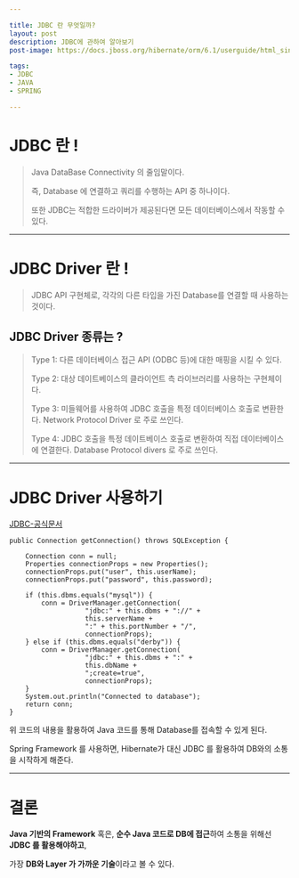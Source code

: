```yaml
---

title: JDBC 란 무엇일까?
layout: post
description: JDBC에 관하여 알아보기
post-image: https://docs.jboss.org/hibernate/orm/6.1/userguide/html_single/images/architecture/data_access_layers.svg

tags:
- JDBC
- JAVA
- SPRING

---
```


# JDBC 란 !

> Java DataBase Connectivity 의 줄임말이다. 
> 
> 즉, Database 에 연결하고 쿼리를 수행하는 API 중 하나이다. 
>
> 또한 JDBC는 적합한 드라이버가 제공된다면 모든 데이터베이스에서 작동할 수 있다.

---

# JDBC Driver 란 !

> JDBC API 구현체로, 각각의 다른 타입을 가진 Database를 연결할 때 사용하는 것이다.

## JDBC Driver 종류는 ?

> Type 1: 다른 데이터베이스 접근 API (ODBC 등)에 대한 매핑을 시킬 수 있다.
> 
> Type 2: 대상 데이트베이스의 클라이언트 측 라이브러리를 사용하는 구현체이다.
> 
> Type 3: 미들웨어를 사용하여 JDBC 호출을 특정 데이터베이스 호출로 변환한다. Network Protocol Driver 로 주로 쓰인다.
> 
> Type 4: JDBC 호출을 특정 데이트베이스 호출로 변환하여 직접 데이터베이스에 연결한다. Database Protocol divers 로 주로 쓰인다.

---

# JDBC Driver 사용하기

[JDBC-공식문서](https://docs.oracle.com/javase/tutorial/jdbc/basics/connecting.html)

    public Connection getConnection() throws SQLException {
    
        Connection conn = null;
        Properties connectionProps = new Properties();
        connectionProps.put("user", this.userName);
        connectionProps.put("password", this.password);
    
        if (this.dbms.equals("mysql")) {
            conn = DriverManager.getConnection(
                       "jdbc:" + this.dbms + "://" +
                       this.serverName +
                       ":" + this.portNumber + "/",
                       connectionProps);
        } else if (this.dbms.equals("derby")) {
            conn = DriverManager.getConnection(
                       "jdbc:" + this.dbms + ":" +
                       this.dbName +
                       ";create=true",
                       connectionProps);
        }
        System.out.println("Connected to database");
        return conn;
    }

위 코드의 내용을 활용하여 Java 코드를 통해 Database를 접속할 수 있게 된다.

Spring Framework 를 사용하면, Hibernate가 대신 JDBC 를 활용하여 DB와의 소통을 시작하게 해준다.

---

# 결론

**Java 기반의 Framework** 혹은, **순수 Java 코드로 DB에 접근**하여 소통을 위해선 **JDBC 를 활용해야하고**,

가장 **DB와 Layer 가 가까운 기술**이라고 볼 수 있다.